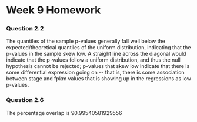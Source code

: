 # Week 9 Homework

### Question 2.2

The quantiles of the sample p-values generally fall well below the expected/theoretical quantiles of the uniform distribution, indicating that the p-values in the sample skew low. A straight line across the diagonal would indicate that the p-values follow a uniform distribution, and thus the null hypothesis cannot be rejected; p-values that skew low indicate that there is some differential expression going on -- that is, there is some association between stage and fpkm values that is showing up in the regressions as low p-values.

### Question 2.6

The percentage overlap is 90.99540581929556